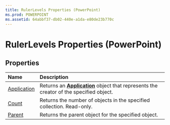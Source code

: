 ```yaml
---
title: RulerLevels Properties (PowerPoint)
ms.prod: POWERPOINT
ms.assetid: 64abbf37-db02-440e-a1da-e80de23b770c
---
```



# RulerLevels Properties (PowerPoint)

## Properties



|**Name**|**Description**|
|:-----|:-----|
|[Application](rulerlevels-application-property-powerpoint.md)|Returns an  **[Application](application-object-powerpoint.md)** object that represents the creator of the specified object.|
|[Count](rulerlevels-count-property-powerpoint.md)|Returns the number of objects in the specified collection. Read-only.|
|[Parent](rulerlevels-parent-property-powerpoint.md)|Returns the parent object for the specified object.|

